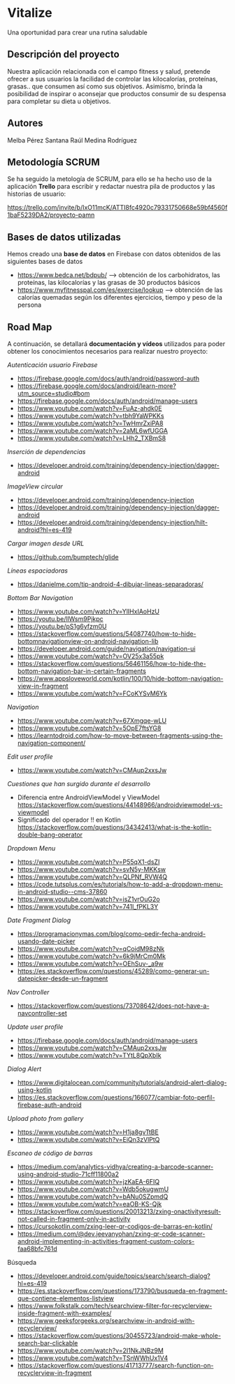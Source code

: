 # Vitalize 
Una oportunidad para crear una rutina saludable

## Descripción del proyecto

Nuestra aplicación relacionada con el campo fitness y salud, pretende ofrecer a sus usuarios la facilidad de controlar las kilocalorías, proteínas, grasas.. que consumen así como sus objetivos. Asimismo, brinda la posibilidad de inspirar o aconsejar que productos consumir de su despensa para completar su dieta u objetivos.

## Autores
Melba Pérez Santana
Raúl Medina Rodríguez

## Metodología SCRUM

Se ha seguido la metología de SCRUM, para ello se ha hecho uso de la aplicación **Trello** para escribir y redactar nuestra pila de productos y las historias de usuario:

https://trello.com/invite/b/IxO11mcK/ATTI8fc4920c79331750668e59bf4560f1baF5239DA2/proyecto-pamn

## Bases de datos utilizadas
Hemos creado una **base de datos** en Firebase con datos obtenidos de las siguientes bases de datos 
- https://www.bedca.net/bdpub/ --> obtención de los carbohidratos, las proteínas, las kilocalorías y las grasas de 30 productos básicos
- https://www.myfitnesspal.com/es/exercise/lookup --> obtención de las calorías quemadas según los diferentes ejercicios, tiempo y peso de la persona

## Road Map
A continuación, se detallará **documentación y vídeos** utilizados para poder obtener los conocimientos necesarios para realizar nuestro proyecto:

*Autenticación usuario Firebase*
- https://firebase.google.com/docs/auth/android/password-auth
- https://firebase.google.com/docs/android/learn-more?utm_source=studio#bom
- https://firebase.google.com/docs/auth/android/manage-users
- https://www.youtube.com/watch?v=FuAz-ahdk0E
- https://www.youtube.com/watch?v=tbh9YaWPKKs
- https://www.youtube.com/watch?v=TwHmrZxiPA8
- https://www.youtube.com/watch?v=2aML6wfUGGA
- https://www.youtube.com/watch?v=LHh2_TXBmS8

*Inserción de dependencias*
- https://developer.android.com/training/dependency-injection/dagger-android

*ImageView circular*
- https://developer.android.com/training/dependency-injection
- https://developer.android.com/training/dependency-injection/dagger-android
- https://developer.android.com/training/dependency-injection/hilt-android?hl=es-419

*Cargar imagen desde URL*
- https://github.com/bumptech/glide

*Líneas espaciadoras*
- https://danielme.com/tip-android-4-dibujar-lineas-separadoras/

*Bottom Bar Navigation*
- https://www.youtube.com/watch?v=YlIHxIAoHzU
- https://youtu.be/llWsm9Pjkpc
- https://youtu.be/pS1g6yfzm0U
- https://stackoverflow.com/questions/54087740/how-to-hide-bottomnavigationview-on-android-navigation-lib
- https://developer.android.com/guide/navigation/navigation-ui
- https://www.youtube.com/watch?v=OV25x3a55pk
- https://stackoverflow.com/questions/56461156/how-to-hide-the-bottom-navigation-bar-in-certain-fragments
- https://www.appsloveworld.com/kotlin/100/10/hide-bottom-navigation-view-in-fragment
- https://www.youtube.com/watch?v=FCoKYSvM6Yk

*Navigation*
- https://www.youtube.com/watch?v=67Xmgqe-wLU
- https://www.youtube.com/watch?v=5OpE7ftsYG8
- https://learntodroid.com/how-to-move-between-fragments-using-the-navigation-component/

*Edit user profile*
- https://www.youtube.com/watch?v=CMAup2xxsJw

*Cuestiones que han surgido durante el desarrollo*
- Diferencia entre AndroidViewModel y ViewModel
https://stackoverflow.com/questions/44148966/androidviewmodel-vs-viewmodel
- Significado del operador !! en Kotlin
https://stackoverflow.com/questions/34342413/what-is-the-kotlin-double-bang-operator

*Dropdown Menu*
- https://www.youtube.com/watch?v=P55qX1-dsZI
- https://www.youtube.com/watch?v=svN5y-MKKsw
- https://www.youtube.com/watch?v=QLPNf_RVW4Q
- https://code.tutsplus.com/es/tutorials/how-to-add-a-dropdown-menu-in-android-studio--cms-37860
- https://www.youtube.com/watch?v=isZ1vrOuG2o
- https://www.youtube.com/watch?v=741l_fPKL3Y

*Date Fragment Dialog*
- https://programacionymas.com/blog/como-pedir-fecha-android-usando-date-picker
- https://www.youtube.com/watch?v=qCoidM98zNk
- https://www.youtube.com/watch?v=6k9jMrCm0Mk
- https://www.youtube.com/watch?v=OEhSuv-_a9w
- https://es.stackoverflow.com/questions/45289/como-generar-un-datepicker-desde-un-fragment

*Nav Controller*
- https://stackoverflow.com/questions/73708642/does-not-have-a-navcontroller-set

*Update user profile*
- https://firebase.google.com/docs/auth/android/manage-users
- https://www.youtube.com/watch?v=CMAup2xxsJw
- https://www.youtube.com/watch?v=TYtL8QpXbIk

*Dialog Alert*
- https://www.digitalocean.com/community/tutorials/android-alert-dialog-using-kotlin
- https://es.stackoverflow.com/questions/166077/cambiar-foto-perfil-firebase-auth-android

*Upload photo from gallery*
- https://www.youtube.com/watch?v=H1ja8gvTtBE
- https://www.youtube.com/watch?v=EiQn3zVlPtQ

*Escaneo de código de barras*
- https://medium.com/analytics-vidhya/creating-a-barcode-scanner-using-android-studio-71cff11800a2
- https://www.youtube.com/watch?v=jzKaEA-6FIQ
- https://www.youtube.com/watch?v=Wdb5okugwmU
- https://www.youtube.com/watch?v=bANu0SZpmdQ
- https://www.youtube.com/watch?v=eaOB-KS-Qjk
- https://stackoverflow.com/questions/20013213/zxing-onactivityresult-not-called-in-fragment-only-in-activity
- https://cursokotlin.com/zxing-leer-qr-codigos-de-barras-en-kotlin/
- https://medium.com/@dev.jeevanyohan/zxing-qr-code-scanner-android-implementing-in-activities-fragment-custom-colors-faa68bfc761d

Búsqueda
- https://developer.android.com/guide/topics/search/search-dialog?hl=es-419
- https://es.stackoverflow.com/questions/173790/busqueda-en-fragment-que-contiene-elementos-listview
- https://www.folkstalk.com/tech/searchview-filter-for-recyclerview-inside-fragment-with-examples/
- https://www.geeksforgeeks.org/searchview-in-android-with-recyclerview/
- https://stackoverflow.com/questions/30455723/android-make-whole-search-bar-clickable
- https://www.youtube.com/watch?v=2I1NkJNBz9M
- https://www.youtube.com/watch?v=TSnWWhUx1V4
- https://stackoverflow.com/questions/41713777/search-function-on-recyclerview-in-fragment

